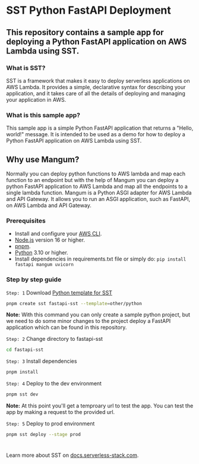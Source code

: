 # SST Python FastAPI Deployment

## This repository contains a sample app for deploying a Python FastAPI application on AWS Lambda using SST.

### What is SST?

SST is a framework that makes it easy to deploy serverless applications on AWS Lambda. It provides a simple, declarative syntax for describing your application, and it takes care of all the details of deploying and managing your application in AWS.

### What is this sample app?

This sample app is a simple Python FastAPI application that returns a "Hello, world!" message. It is intended to be used as a demo for how to deploy a Python FastAPI application on AWS Lambda using SST.

## Why use Mangum?

Normally you can deploy python functions to AWS lambda and map each function to an endpoint but with the help of Mangum you can deploy a python FastAPI application to AWS Lambda and map all the endpoints to a single lambda function.
Mangum is a Python ASGI adapter for AWS Lambda and API Gateway. It allows you to run an ASGI application, such as FastAPI, on AWS Lambda and API Gateway.

### Prerequisites

- Install and configure your [AWS CLI](https://docs.aws.amazon.com/cli/latest/userguide/getting-started-install.html).
- [Node.js](https://nodejs.org/en/download) version 16 or higher.
- [pnpm](https://pnpm.io/installation).
- [Python](https://www.python.org/downloads/) 3.10 or higher.
- Install dependencies in requirements.txt file or simply do:
  `pip install fastapi mangum uvicorn`

### Step by step guide

`Step: 1` Download [Python template for SST](https://github.com/serverless-stack/sst/tree/master/packages/create-sst/bin/presets/other/python/templates)

```bash
pnpm create sst fastapi-sst --template=other/python
```

**Note:** With this command you can only create a sample python project, but we need to do some minor changes to the project deploy a FastAPI application which can be found in this repository.

`Step: 2` Change directory to fastapi-sst

```bash
cd fastapi-sst
```

`Step: 3` Install dependencies

```bash
pnpm install
```

`Step: 4` Deploy to the dev environment

```bash
pnpm sst dev
```

**Note:** At this point you'll get a temproary url to test the app. You can test the app by making a request to the provided url.

`Step: 5` Deploy to prod environment

```bash
pnpm sst deploy --stage prod
```

#

Learn more about SST on [docs.serverless-stack.com](https://docs.serverless-stack.com/).
